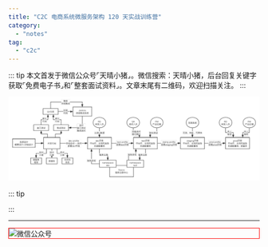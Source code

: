 ```yaml
---
title: "C2C 电商系统微服务架构 120 天实战训练营"
category:
  - "notes"
tag:
  - "c2c"
---
```



::: tip 本文首发于微信公众号⌜天晴小猪⌟。微信搜索：天晴小猪，后台回复关键字获取⌜免费电子书⌟和⌜整套面试资料⌟。文章末尾有二维码，欢迎扫描关注。
:::


![](./images/2023-10-24-18-17-56.png)

::: tip 


:::





---

<img style="border:1px red solid; display:block; margin:0 auto;" :src="$withBase('/qrcode.jpg')" alt="微信公众号" />





